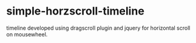 # simple-horzscroll-timeline
timeline developed using dragscroll plugin and jquery for horizontal scroll on mousewheel.
